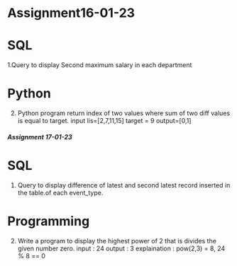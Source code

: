 # Assignment16-01-23

# SQL

1.Query to display Second maximum salary in each department

# Python

2. Python program return index of two values where sum of two diff values is equal to target.
input lis=[2,7,11,15] target = 9
output=[0,1]

##### Assignment 17-01-23

# SQL
1. Query to display difference of latest and second latest record inserted in the table.of each event_type. 

# Programming
2. Write a program to display the highest power of 2 that is divides the given number zero.
    input   : 24
    output  : 3
    explaination : pow(2,3) = 8, 24 % 8 == 0
